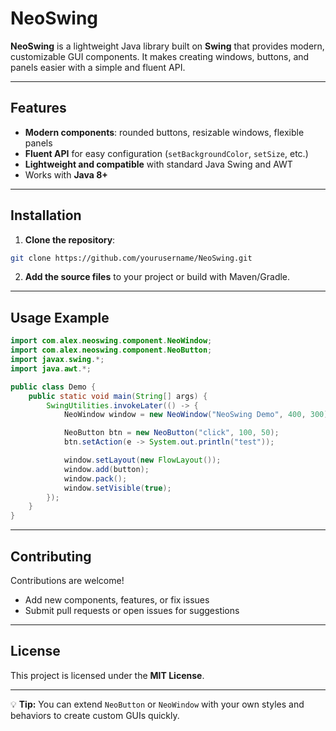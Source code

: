 # NeoSwing

**NeoSwing** is a lightweight Java library built on **Swing** that provides modern, customizable GUI components. It makes creating windows, buttons, and panels easier with a simple and fluent API.

---

## Features

* **Modern components**: rounded buttons, resizable windows, flexible panels
* **Fluent API** for easy configuration (`setBackgroundColor`, `setSize`, etc.)
* **Lightweight and compatible** with standard Java Swing and AWT
* Works with **Java 8+**

---

## Installation

1. **Clone the repository**:

```bash
git clone https://github.com/yourusername/NeoSwing.git
```

2. **Add the source files** to your project or build with Maven/Gradle.

---

## Usage Example

```java
import com.alex.neoswing.component.NeoWindow;
import com.alex.neoswing.component.NeoButton;
import javax.swing.*;
import java.awt.*;

public class Demo {
    public static void main(String[] args) {
        SwingUtilities.invokeLater(() -> {
            NeoWindow window = new NeoWindow("NeoSwing Demo", 400, 300);

            NeoButton btn = new NeoButton("click", 100, 50);
		    btn.setAction(e -> System.out.println("test"));

            window.setLayout(new FlowLayout());
            window.add(button);
            window.pack();
            window.setVisible(true);
        });
    }
}
```

---

## Contributing

Contributions are welcome!

* Add new components, features, or fix issues
* Submit pull requests or open issues for suggestions

---

## License

This project is licensed under the **MIT License**.

---

💡 **Tip:** You can extend `NeoButton` or `NeoWindow` with your own styles and behaviors to create custom GUIs quickly.
